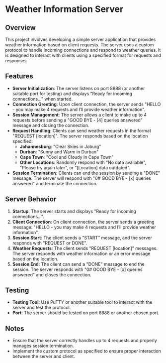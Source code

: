 # Weather Information Server

## Overview

This project involves developing a simple server application that provides weather information based on client requests. The server uses a custom protocol to handle incoming connections and respond to weather queries. It is designed to interact with clients using a specified format for requests and responses.

## Features

- **Server Initialization**: The server listens on port 8888 (or another suitable port for testing) and displays "Ready for incoming connections..." when started.
- **Connection Greeting**: Upon client connection, the server sends "HELLO - you may make 4 requests and I’ll provide weather information".
- **Session Management**: The server allows a client to make up to 4 requests before sending a "GOOD BYE - [4] queries answered" message and closing the connection.
- **Request Handling**: Clients can send weather requests in the format "REQUEST [location]". The server responds based on the location specified:
    - **Johannesburg**: "Clear Skies in Joburg"
    - **Durban**: "Sunny and Warm in Durban"
    - **Cape Town**: "Cool and Cloudy in Cape Town"
    - **Other Locations**: Randomly respond with "No data available", "Please try again later", or "[Location] data outdated".
- **Session Termination**: Clients can end the session by sending a "DONE" message. The server will respond with "0# GOOD BYE - [x] queries answered" and terminate the connection.

## Server Behavior

1. **Startup**: The server starts and displays "Ready for incoming connections...".
2. **Client Connection**: On client connection, the server sends a greeting message: "HELLO - you may make 4 requests and I’ll provide weather information".
3. **Session Start**: The client sends a "START" message, and the server responds with "REQUEST or DONE".
4. **Weather Requests**: The client sends "REQUEST [location]" messages. The server responds with weather information or an error message based on the location.
5. **Session End**: The client can send a "DONE" message to end the session. The server responds with "0# GOOD BYE - [x] queries answered" and closes the connection.

## Testing

- **Testing Tool**: Use PuTTY or another suitable tool to interact with the server and test the protocol.
- **Port**: The server should be tested on port 8888 or another chosen port.

## Notes

- Ensure that the server correctly handles up to 4 requests and properly manages session termination.
- Implement the custom protocol as specified to ensure proper interaction between the server and client.
